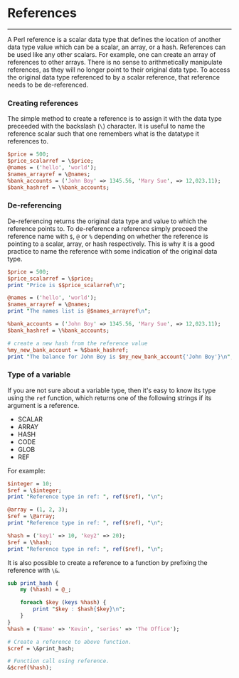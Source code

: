 # References

---

A Perl reference is a scalar data type that defines the location of another data type value which can be a scalar, an array, or a hash. References can be used like any other scalars. For example, one can create an array of references to other arrays. There is no sense to arithmetically manipulate references, as they will no longer point to their original data type. To access the original data type referenced to by a scalar reference, that reference needs to be de-referenced.

### Creating references

The simple method to create a reference is to assign it with the data type preceeded with the backslash (`\`) character. It is useful to name the reference scalar such that one remembers what is the datatype it references to.

```perl
$price = 500;
$price_scalarref = \$price;
@names = ('hello', 'world');
$names_arrayref = \@names;
%bank_accounts = ('John Boy' => 1345.56, 'Mary Sue', => 12,023.11);
$bank_hashref = \%bank_accounts;
```

### De-referencing

De-referencing returns the original data type and value to which the reference points to. To de-reference a reference simply preceed the reference name with `$`, `@` or `%` depending on whether the reference is pointing to a scalar, array, or hash respectively. This is why it is a good practice to name the reference with some indication of the original data type.

```perl
$price = 500;
$price_scalarref = \$price;
print "Price is $$price_scalarref\n";

@names = ('hello', 'world');
$names_arrayref = \@names;
print "The names list is @$names_arrayref\n";

%bank_accounts = ('John Boy' => 1345.56, 'Mary Sue', => 12,023.11);
$bank_hashref = \%bank_accounts;

# create a new hash from the reference value
%my_new_bank_account = %$bank_hashref;
print "The balance for John Boy is $my_new_bank_account{'John Boy'}\n";
```

### Type of a variable

If you are not sure about a variable type, then it's easy to know its type using the `ref` function, which returns one of the following strings if its argument is a reference.

-   SCALAR
-   ARRAY
-   HASH
-   CODE
-   GLOB
-   REF

For example:

```perl
$integer = 10;
$ref = \$integer;
print "Reference type in ref: ", ref($ref), "\n";

@array = (1, 2, 3);
$ref = \@array;
print "Reference type in ref: ", ref($ref), "\n";

%hash = ('key1' => 10, 'key2' => 20);
$ref = \%hash;
print "Reference type in ref: ", ref($ref), "\n";
```

It is also possible to create a reference to a function by prefixing the reference with `\&`.

```perl
sub print_hash {
    my (%hash) = @_;

    foreach $key (keys %hash) {
        print "$key : $hash{$key}\n";
    }
}
%hash = ('Name' => 'Kevin', 'series' => 'The Office');

# Create a reference to above function.
$cref = \&print_hash;

# Function call using reference.
&$cref(%hash);
```